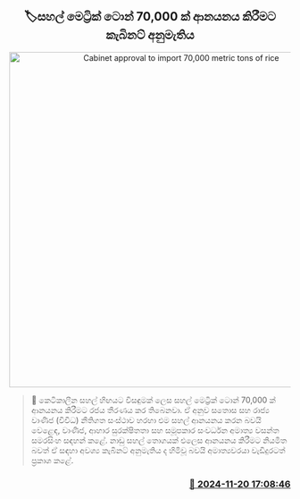 <p align='center'><b><h2 align='center' title='Cabinet approval to import 70,000 metric tons of rice'>🏷සහල් මෙට්‍රික් ටොන් 70,000 ක් ආනයනය කිරීමට කැබිනට් අනුමැතිය </h2></b></p>
<p align='center'><img src='https://helakuru.sgp1.cdn.digitaloceanspaces.com/esana/images/lib/rice-new.jpg' width='600' alt='Cabinet approval to import 70,000 metric tons of rice'></p>

>📝 කෙටිකාලීන සහල් හිඟයට විසඳුමක් ලෙස සහල් මෙට්‍රික් ටොන් 70,000 ක් ආනයනය කිරීමට රජය තීරණය කර තිබෙනවා.
ඒ අනුව සතොස සහ රාජ්‍ය වාණිජ (විවිධ) නීතිගත සංස්ථාව හරහා එම සහල් ආනයනය කරන බවයි වෙළෙඳ, වාණිජ, ආහාර සුරක්ෂිතතා සහ සමූපකාර සංවර්ධන අමාත්‍ය වසන්ත සමරසිංහ සඳහන් කළේ.
නාඩු සහල් තොගයක් එලෙස ආනයනය කිරීමට නියමිත බවත් ඒ සඳහා අවශ්‍ය කැබිනට් අනුමැතිය ද හිමිවූ බවයි අමාත්‍යවරයා වැඩිදුරටත් ප්‍රකාශ කළේ. 


<h3 align='right'><a href='https://www.helakuru.lk/esana/p/105295/'>📅 2024-11-20 17:08:46</a></h3>
